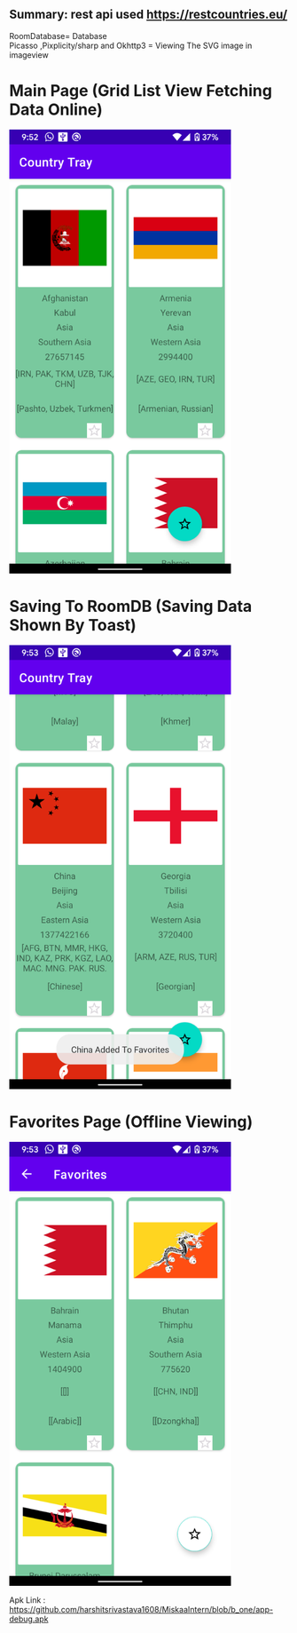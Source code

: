 ## Summary: rest api used https://restcountries.eu/
RoomDatabase= Database </br>
Picasso ,Pixplicity/sharp and Okhttp3 = Viewing The SVG image in imageview
# Main Page (Grid List View Fetching Data Online)
<img src="ss4.png" height="800" width="400">

# Saving To RoomDB (Saving Data Shown By Toast)
<img src="ss3.png" height="800" width="400">

# Favorites Page (Offline Viewing)
<img src="ss2.png" height="800" width="400">

Apk Link : https://github.com/harshitsrivastava1608/MiskaaIntern/blob/b_one/app-debug.apk
